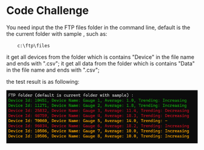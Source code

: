 # Code Challenge
You need input the the FTP files folder in the command line, default is the the current folder with sample , such as:
```
	c:\ftp\files
```

it get all devices from the folder which is contains "Device" in the file name and ends with ".csv";
it get all data from the folder which is contains "Data" in the file name and ends with ".csv";

the test result is as following:

![ScreenShot](result.png)

